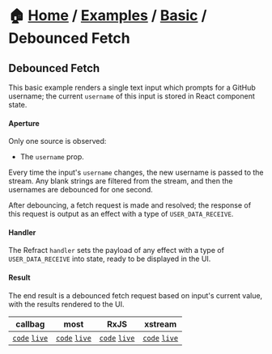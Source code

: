 # 🏠 [Home](../../../) / [Examples](../../) / [Basic](../) / Debounced Fetch

## Debounced Fetch

This basic example renders a single text input which prompts for a GitHub username; the current `username` of this input is stored in React component state.

#### Aperture

Only one source is observed:

*   The `username` prop.

Every time the input's `username` changes, the new username is passed to the stream. Any blank strings are filtered from the stream, and then the usernames are debounced for one second.

After debouncing, a fetch request is made and resolved; the response of this request is output as an effect with a type of `USER_DATA_RECEIVE`.

#### Handler

The Refract `handler` sets the payload of any effect with a type of `USER_DATA_RECEIVE` into state, ready to be displayed in the UI.

#### Result

The end result is a debounced fetch request based on input's current value, with the results rendered to the UI.

<!-- prettier-ignore-start -->
| callbag | most | RxJS | xstream |
| --- | --- | --- | --- |
| [`code`](./callbag) [`live`](https://stackblitz.com/github/troch/refract/tree/master/examples/basic/debounced-fetch/callbag) | [`code`](./most) [`live`](https://stackblitz.com/github/troch/refract/tree/master/examples/basic/debounced-fetch/most)  | [`code`](./rxjs) [`live`](https://stackblitz.com/github/troch/refract/tree/master/examples/basic/debounced-fetch/rxjs)  | [`code`](./xstream) [`live`](https://stackblitz.com/github/troch/refract/tree/master/examples/basic/debounced-fetch/xstream)  |
<!-- prettier-ignore-end -->
